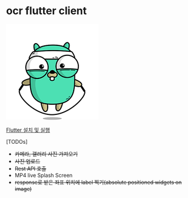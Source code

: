 # ocr flutter client
![](assets/loading.gif)

[Flutter 설치 및 실행](https://flutter.dev/docs/get-started/install)

[TODOs]
- ~~카메라, 갤러리 사진 가져오기~~
- ~~사진 업로드~~
- ~~Rest API 호출~~
- MP4 live Splash Screen
- ~~response로 받은 좌표 위치에 label 찍기(absolute positioned widgets on image)~~
